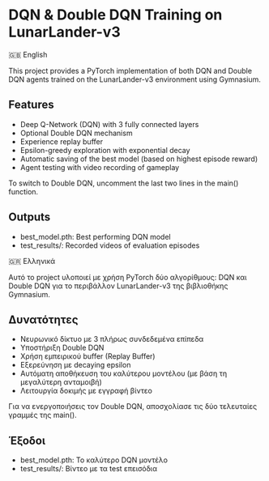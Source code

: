 # DQN & Double DQN Training on LunarLander-v3
🇬🇧 English

This project provides a PyTorch implementation of both DQN and Double DQN agents trained on the LunarLander-v3 environment using Gymnasium.

## Features
- Deep Q-Network (DQN) with 3 fully connected layers
- Optional Double DQN mechanism
- Experience replay buffer
- Epsilon-greedy exploration with exponential decay
- Automatic saving of the best model (based on highest episode reward)
- Agent testing with video recording of gameplay

To switch to Double DQN, uncomment the last two lines in the main() function.

## Outputs
- best_model.pth: Best performing DQN model
- test_results/: Recorded videos of evaluation episodes

🇬🇷 Ελληνικά

Αυτό το project υλοποιεί με χρήση PyTorch δύο αλγορίθμους: DQN και Double DQN για το περιβάλλον LunarLander-v3 της βιβλιοθήκης Gymnasium.

## Δυνατότητες
- Νευρωνικό δίκτυο με 3 πλήρως συνδεδεμένα επίπεδα
- Υποστήριξη Double DQN
- Χρήση εμπειρικού buffer (Replay Buffer)
- Εξερεύνηση με decaying epsilon
- Αυτόματη αποθήκευση του καλύτερου μοντέλου (με βάση τη μεγαλύτερη ανταμοιβή)
- Λειτουργία δοκιμής με εγγραφή βίντεο

Για να ενεργοποιήσεις τον Double DQN, αποσχολίασε τις δύο τελευταίες γραμμές της main().

## Έξοδοι
- best_model.pth: Το καλύτερο DQN μοντέλο
- test_results/: Βίντεο με τα test επεισόδια
